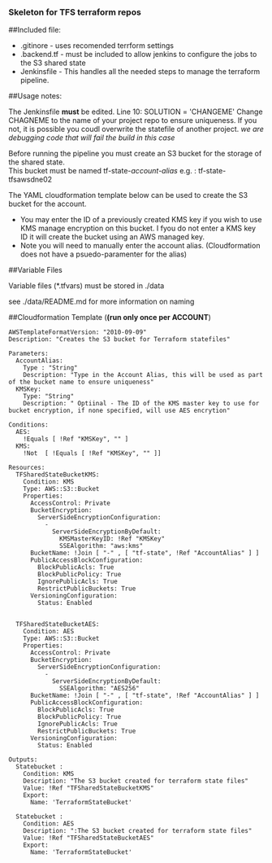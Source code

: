### Skeleton for TFS terraform repos

##Included file:
* .gitinore - uses recomended terrform settings
* .backend.tf  - must be included to allow jenkins to configure the jobs to the S3 shared state
* Jenkinsfile - This handles all the needed steps to manage the terraform pipeline.

##Usage notes:

The Jenkinsfile **must** be edited.
 Line 10:         SOLUTION = 'CHANGEME'
 Change CHAGNEME to the name of your project repo to ensure uniqueness.  If you not, it is possible you coudl overwrite the statefile of another project.
 *we are debugging code that will fail the build in this case*


Before running the pipeline you must create an S3 bucket for the storage of the shared state.  
This bucket must be named  tf-state-*account-alias*
e.g. : tf-state-tfsawsdne02

The  YAML cloudformation template below can be used to  create the  S3 bucket for the account.
* You may enter the ID of a previously created KMS key if you wish to use KMS manage encryption on this bucket.  I fyou do not enter a KMS key ID it will create the bucket using an AWS managed key.
* Note you will need to manually enter the account alias. (Cloudformation does not have a psuedo-paramenter for the alias)

##Variable Files

Variable files (\*.tfvars) must be stored in ./data

see  ./data/README.md for more information on naming


##Cloudformation Template (**(run only once per ACCOUNT**)
```
AWSTemplateFormatVersion: "2010-09-09"
Description: "Creates the S3 bucket for Terraform statefiles"

Parameters:
  AccountAlias:
    Type : "String"
    Description: "Type in the Account Alias, this will be used as part of the bucket name to ensure uniqueness"
  KMSKey:
    Type: "String"
    Description: " Optiinal - The ID of the KMS master key to use for bucket encryption, if none specified, will use AES encrytion"

Conditions:
  AES: 
    !Equals [ !Ref "KMSKey", "" ]
  KMS:
    !Not  [ !Equals [ !Ref "KMSKey", "" ]]

Resources: 
  TFSharedStateBucketKMS:
    Condition: KMS
    Type: AWS::S3::Bucket
    Properties: 
      AccessControl: Private
      BucketEncryption: 
        ServerSideEncryptionConfiguration: 
          - 
            ServerSideEncryptionByDefault: 
              KMSMasterKeyID: !Ref "KMSKey"
              SSEAlgorithm: "aws:kms"
      BucketName: !Join [ "-" , [ "tf-state", !Ref "AccountAlias" ] ]
      PublicAccessBlockConfiguration:
        BlockPublicAcls: True
        BlockPublicPolicy: True
        IgnorePublicAcls: True
        RestrictPublicBuckets: True
      VersioningConfiguration:
        Status: Enabled


  TFSharedStateBucketAES:
    Condition: AES
    Type: AWS::S3::Bucket
    Properties: 
      AccessControl: Private
      BucketEncryption: 
        ServerSideEncryptionConfiguration: 
          - 
            ServerSideEncryptionByDefault: 
              SSEAlgorithm: "AES256"
      BucketName: !Join [ "-" , [ "tf-state", !Ref "AccountAlias" ] ]
      PublicAccessBlockConfiguration:
        BlockPublicAcls: True
        BlockPublicPolicy: True
        IgnorePublicAcls: True
        RestrictPublicBuckets: True
      VersioningConfiguration:
        Status: Enabled

Outputs:
  Statebucket : 
    Condition: KMS
    Description: "The S3 bucket created for terraform state files"
    Value: !Ref "TFSharedStateBucketKMS"
    Export:
      Name: 'TerraformStateBucket'

  Statebucket : 
    Condition: AES
    Description: ":The S3 bucket created for terraform state files"
    Value: !Ref "TFSharedStateBucketAES"
    Export:
      Name: 'TerraformStateBucket'

```

